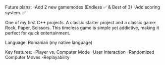 Future plans:
-Add 2 new gamemodes (Endless ✅ & Best of 3) 
-Add scoring system. ✅

One of my first C++ projects. A classic starter project and a classic game: Rock, Paper, Scissors. This timeless game is simple yet addictive, making it perfect for quick entertainment.

Language: Romanian (my native language)

Key features:
-Player vs. Computer Mode
-User Interaction
-Randomized Computer Moves
-Replayability

